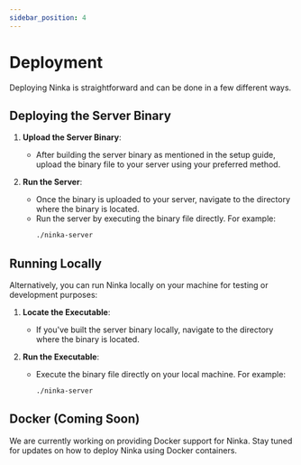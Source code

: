```yaml
---
sidebar_position: 4
---
```


# Deployment

Deploying Ninka is straightforward and can be done in a few different ways.

## Deploying the Server Binary

1. **Upload the Server Binary**:

   - After building the server binary as mentioned in the setup guide, upload the binary file to your server using your preferred method.

2. **Run the Server**:
   - Once the binary is uploaded to your server, navigate to the directory where the binary is located.
   - Run the server by executing the binary file directly. For example:
     ```bash
     ./ninka-server
     ```

## Running Locally

Alternatively, you can run Ninka locally on your machine for testing or development purposes:

1. **Locate the Executable**:

   - If you've built the server binary locally, navigate to the directory where the binary is located.

2. **Run the Executable**:
   - Execute the binary file directly on your local machine. For example:
     ```bash
     ./ninka-server
     ```

## Docker (Coming Soon)

We are currently working on providing Docker support for Ninka. Stay tuned for updates on how to deploy Ninka using Docker containers.
